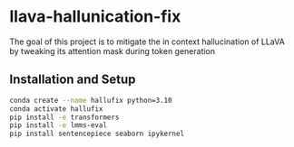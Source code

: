 # llava-hallunication-fix

The goal of this project is to mitigate the in context hallucination of LLaVA by tweaking its attention mask during token generation

## Installation and Setup

```bash
conda create --name hallufix python=3.10
conda activate hallufix
pip install -e transformers
pip install -e lmms-eval
pip install sentencepiece seaborn ipykernel
```
